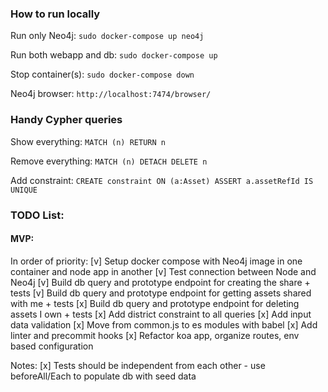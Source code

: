 ### How to run locally

Run only Neo4j:
`sudo docker-compose up neo4j`

Run both webapp and db:
`sudo docker-compose up`

Stop container(s):
`sudo docker-compose down`

Neo4j browser:
`http://localhost:7474/browser/`


### Handy Cypher queries

Show everything:
`MATCH (n) RETURN n`

Remove everything:
`MATCH (n) DETACH DELETE n`

Add constraint:
`CREATE constraint ON (a:Asset) ASSERT a.assetRefId IS UNIQUE`

### TODO List:

#### MVP:

In order of priority:
[v] Setup docker compose with Neo4j image in one container and node app in another
[v] Test connection between Node and Neo4j
[v] Build db query and prototype endpoint for creating the share + tests
[v] Build db query and prototype endpoint for getting assets shared with me + tests
[x] Build db query and prototype endpoint for deleting assets I own + tests
[x] Add district constraint to all queries
[x] Add input data validation
[x] Move from common.js to es modules with babel
[x] Add linter and precommit hooks
[x] Refactor koa app, organize routes, env based configuration

Notes:
[x] Tests should be independent from each other - use beforeAll/Each to populate db with seed data